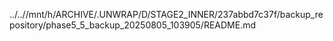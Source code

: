 ../..//mnt/h/ARCHIVE/.UNWRAP/D/STAGE2_INNER/237abbd7c37f/backup_repository/phase5_5_backup_20250805_103905/README.md